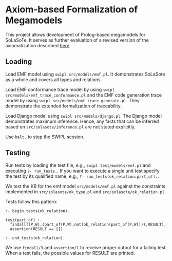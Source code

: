 # Axiom-based Formalization of Megamodels

This project allows development of Prolog-based megamodels for SoLaSoTe.
It serves as further evaluation of a revised version of the axiomatization described [here](http://softlang.uni-koblenz.de/megaaxioms/).

## Loading

Load EMF model using `swipl src/models/emf.pl`. 
It demonstrates SoLaSote as a whole and covers all types and relations.

Load EMF conformance trace model by using `swipl src/models/emf_trace_conformance.pl`
and the EMF code generation trace model by using `swipl src/models/emf_trace_generate.pl`.
They demonstrate the extended formalization of traceability.

Load Django model using `swipl src/models/django.pl`.
The Django model demonstrates maximum inference. Hence, any facts
that can be inferred based on `src/solasote/inference.pl` are not stated
explicitly.

Use `halt.` to stop the SWIPL session.

## Testing

Run tests by loading the test file, e.g., `swipl test/models/emf.pl`
and executing `?- run_tests.`. If you want to execute a single unit test specify
the test by its qualified name, e.g., `?- run_tests(ok_relation:part_of).`.

We test the KB for the emf model `src/models/emf.pl` against the constraints
implemented in `src/solasote/ok_type.pl` and `src/solasote/ok_relation.pl`.

Tests follow this pattern:

```
:- begin_tests(ok_relation).

test(part_of) :-
  findall((P,W),(part_of(P,W),not(ok_relation(part_of(P,W)))),RESULT),
  assertion(RESULT == []).

:- end_tests(ok_relation).
```

We use `findall/3` and `assertion/1` to receive proper output for a failing test.
When a test fails, the possible values for RESULT are printed.

